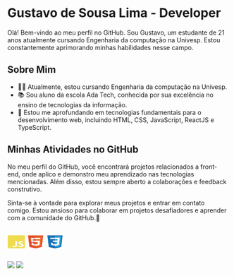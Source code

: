 # Gustavo de Sousa Lima - Developer

Olá! Bem-vindo ao meu perfil no GitHub. Sou Gustavo, um estudante de 21 anos atualmente cursando Engenharia da computação na Univesp. Estou constantemente aprimorando minhas habilidades nesse campo.

## Sobre Mim
- 👨‍🎓 Atualmente, estou cursando Engenharia da computação na Univesp.
- 📚 Sou aluno da escola Ada Tech, conhecida por sua excelência no ensino de tecnologias da informação.
- 🚀 Estou me aprofundando em tecnologias fundamentais para o desenvolvimento web, incluindo HTML, CSS, JavaScript, ReactJS e TypeScript.

## Minhas Atividades no GitHub
No meu perfil do GitHub, você encontrará projetos relacionados a front-end, onde aplico e demonstro meu aprendizado nas tecnologias mencionadas. Além disso, estou sempre aberto a colaborações e feedback construtivo.

Sinta-se à vontade para explorar meus projetos e entrar em contato comigo. Estou ansioso para colaborar em projetos desafiadores e aprender com a comunidade do GitHub.👋

<div style="display: inline_block"><br>
  <img align="center" alt="Rafa-Js" height="30" width="40" src="https://raw.githubusercontent.com/devicons/devicon/master/icons/javascript/javascript-plain.svg">
  <img align="center" alt="Rafa-HTML" height="30" width="40" src="https://raw.githubusercontent.com/devicons/devicon/master/icons/html5/html5-original.svg">
  <img align="center" alt="Rafa-CSS" height="30" width="40" src="https://raw.githubusercontent.com/devicons/devicon/master/icons/css3/css3-original.svg">
</div>
  
  ##
 
<div> 
  <a href = "mailto:gustavdesousalima@gmail.com"><img src="https://img.shields.io/badge/-Gmail-%23333?style=for-the-badge&logo=gmail&logoColor=white" target="_blank"></a>
  <a href="https://www.linkedin.com/in/Gustavo-Developer" target="_blank"><img src="https://img.shields.io/badge/-LinkedIn-%230077B5?style=for-the-badge&logo=linkedin&logoColor=white" target="_blank"></a> 
  
</div>
